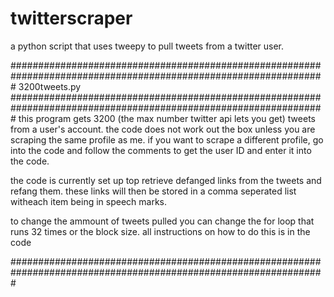 # twitterscraper
a python script that uses tweepy to pull tweets from a twitter user. 

#################################################################################################################
3200tweets.py
#################################################################################################################
this program gets 3200 (the max number twitter api lets you get) tweets from a user's account. the code does not work out the box unless you are scraping the same profile as me. 
if you want to scrape a different profile, go into the code and follow the comments to get the user ID and enter it into the code. 

the code is currently set up top retrieve defanged links from the tweets and refang them. these links will then be stored in a comma seperated list witheach item being in speech marks. 

to change the ammount of tweets pulled you can change the for loop that runs 32 times or the block size. all instructions on how to do this is in the code

#################################################################################################################
